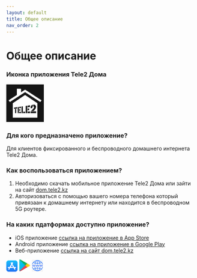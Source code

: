 ```yaml
---
layout: default
title: Общее описание
nav_order: 2
---
```


# Общее описание

### Иконка приложения Tele2 Дома

![логотип приложения Теле2 Дома](images/App-Icon.png)

### Для кого предназначено приложение?

Для клиентов фиксированного и беспроводного домашнего интернета Tele2 Дома.

### Как воспользоваться приложением?

1. Необходимо скачать мобильное приложение Tele2 Дома или зайти на сайт [dom.tele2.kz](dom.tele2.kz)
2. Авторизоваться с помощью вашего номера телефона который привязаан к домашнему интернету или находится в беспроводном 5G роутере. 

### На каких пдатформах доступно приложение?

- iOS приложение [ссылка на приложение в App Store](https://apps.apple.com/kz/app/tele2-%D0%B4%D0%BE%D0%BC%D0%B0/id6504179578) 
- Android приложение [ссылка на приложение в Google Play](https://play.google.com/store/apps/details?id=kz.tele2.fmc) 
- Веб-приложение [ссылка на сайт dom.tele2.kz](dom.tele2.kz) 

![app store logo](images/app-store.png) ![google play logo](images/google-play.jpeg) ![web logo](images/web.png)


